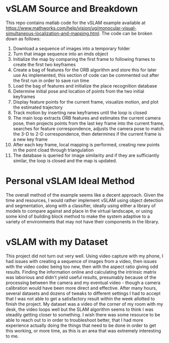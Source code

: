 # vSLAM Source and Breakdown
This repo contains matlab code for the vSLAM example available at https://www.mathworks.com/help/vision/ug/monocular-visual-simultaneous-localization-and-mapping.html.
The code can be broken down as follows:
1. Download a sequence of images into a temporary folder
2. Turn that image sequence into an imds object
3. Initialize the map by comparing the first frame to following frames to create the first two keyframes
4. Create a bag of features for the ORB algorithm and store this for later use
     As implemented, this section of code can be commented out after the first run in order to save run time
5. Load the bag of features and initialize the place recognition database
6. Determine initial pose and location of points from the two initial keyframes
7. Display feature points for the current frame, visualize motion, and plot the estimated trajectory
8. Track motion by inserting new keyframes until the loop is closed
9. The main loop extracts ORB features and estimates the current camera pose, then projects points from the last key frame into the current frame, searches for feature correspondence, adjusts the camera pose to match the 3-D to 2-D correspondence, then determines if the current frame is a new key frame
10. After each key frame, local mapping is performed, creating new points in the point cload through triangulation
11. The database is queried for image similarity and if they are sufficiantly similar, the loop is closed and the map is updated.

# Personal vSLAM Ideal Method
The overall method of the example seems like a decent approach. Given the time and resources, I would rather implement vSLAM using object detection and segmentation, along with a classifier, ideally using either a library of models to compare against and place in the virtual landscape, or using some kind of building block method to make the system adaptive to a variety of environments that may not have their components in the library.

# vSLAM with my Dataset
This project did not turn out very well. Using video capture with my phone, I had issues with creating a sequence of images from a video, then issues with the video codec being too new, then with the aspect ratio giving odd results. Finding the information online and calculating the intrinsic matrix was laborious and didn't yield useful results, presumably because of the processing between the camera and my eventual video - though a camera calibration would have been more direct and effective. After many hours, several datasets and dozens of tweaks to different settings I had to accept that I was not able to get a satisfactory result within the week allotted to finish the project. My dataset was a video of the corner of my room with my desk, the video loops well but the SLAM algorithm seems to think I was steadily getting closer to something. I wish there was some resource to be able to reach out to in order to troubleshoot better, that I had more experience actually doing the things that need to be done in order to get this working, or more time, as this is an area that was extremely interesting to me.
